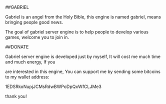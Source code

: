 ##GABRIEL

  Gabriel is an angel from the Holy Bible, this engine is named gabriel, means bringing people good news.
  
  The goal of gabriel server engine is to help people to develop various games, welcome you to join in.

##DONATE

  Gabriel server engine is developed just by myself, It will cost me much time and much energy, If you 
  
  are interested in this engine, You can support me by sending some bitcoins to my wallet address:
  
  1EDSRkoNupjJCMsRdwBWPoDpQxWfCLJMe3
  
  thank you!
